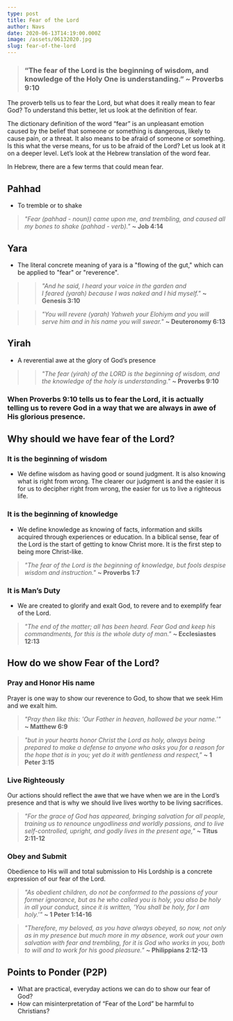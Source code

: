 ```yaml
---
type: post
title: Fear of the Lord
author: Navs
date: 2020-06-13T14:19:00.000Z
image: /assets/06132020.jpg
slug: fear-of-the-lord
---
```

> ### “The fear of the Lord is the beginning of wisdom, and knowledge of the Holy One is understanding.” ~ Proverbs 9:10

The proverb tells us to fear the Lord, but what does it really mean to fear God? To understand this better, let us look at the definition of fear.

The dictionary definition of the word “fear” is an unpleasant emotion caused by the belief that someone or something is dangerous, likely to cause pain, or a threat. It also means to be afraid of someone or something. Is this what the verse means, for us to be afraid of the Lord? Let us look at it on a deeper level. Let’s look at the Hebrew translation of the word fear.

In Hebrew, there are a few terms that could mean fear. 

## Pahhad
- To tremble or to shake
> *"Fear (pahhad - noun)) came upon me, and trembling, and caused all my bones to shake (pahhad - verb)."* **~ Job 4:14**

## Yara
- The literal concrete meaning of yara is a "flowing of the gut," which can be applied to "fear" or "reverence".

> > *"And he said, I heard your voice in the garden and I feared (yarah) because I was naked and I hid myself."* **~ Genesis 3:10**

> > *"You will revere (yarah) Yahweh your Elohiym and you will serve him and in his name you will swear."* **~ Deuteronomy 6:13**

## Yirah
- A reverential awe at the glory of God’s presence

> > *"The fear (yirah) of the LORD is the beginning of wisdom, and the knowledge of the holy is understanding."* **~ Proverbs 9:10**

### When Proverbs 9:10 tells us to fear the Lord, it is actually telling us to revere God in a way that we are always in awe of His glorious presence.

## Why should we have fear of the Lord?

###  It is the beginning of wisdom
- We define wisdom as having good or sound judgment. It is also knowing what is right from wrong. The clearer our judgment is and the easier it is for us to decipher right from wrong, the easier for us to live a righteous life.

### It is the beginning of knowledge
- We define knowledge as knowing of facts, information and skills acquired through experiences or education. In a biblical sense, fear of the Lord is the start of getting to know Christ more. It is the first step to being more Christ-like.

> *"The fear of the Lord is the beginning of knowledge, but fools despise wisdom and instruction."* **~ Proverbs 1:7**

### It is Man’s Duty
- We are created to glorify and exalt God, to revere and to exemplify fear of the Lord.

> *"The end of the matter; all has been heard. Fear God and keep his commandments, for this is the whole duty of man."* **~ Ecclesiastes 12:13**

## How do we show Fear of the Lord?

### Pray and Honor His name
Prayer is one way to show our reverence to God, to show that we seek Him and we exalt him.

> *"Pray then like this: 'Our Father in heaven, hallowed be your name.'"*
**~ Matthew 6:9**

> *"but in your hearts honor Christ the Lord as holy, always being prepared to make a defense to anyone who asks you for a reason for the hope that is in you; yet do it with gentleness and respect,"* **~ 1 Peter 3:15**

### Live Righteously

Our actions should reflect the awe that we have when we are in the Lord’s presence and that is why we should live lives worthy to be living sacrifices.

> *"For the grace of God has appeared, bringing salvation for all people, training us to renounce ungodliness and worldly passions, and to live self-controlled, upright, and godly lives in the present age,"* **~ Titus 2:11-12**

### Obey and Submit
Obedience to His will and total submission to His Lordship is a concrete expression of our fear of the Lord.

> *"As obedient children, do not be conformed to the passions of your former ignorance, but as he who called you is holy, you also be holy in all your conduct, since it is written, 'You shall be holy, for I am holy.'"* **~ 1 Peter 1:14-16**

> *"Therefore, my beloved, as you have always obeyed, so now, not only as in my presence but much more in my absence, work out your own salvation with fear and trembling, for it is God who works in you, both to will and to work for his good pleasure."* **~ Philippians 2:12-13**

## Points to Ponder (P2P)
- What are practical, everyday actions we can do to show our fear of God?
- How can misinterpretation of “Fear of the Lord” be harmful to Christians?








